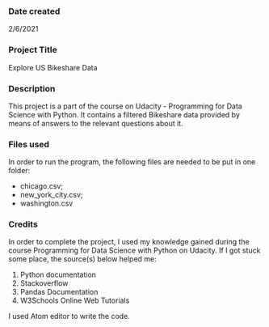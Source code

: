 ### Date created
2/6/2021

### Project Title
Explore US Bikeshare Data

### Description
This project is a part of the course on Udacity - Programming for Data Science with Python. It contains a filtered Bikeshare data provided by means of answers to the relevant questions about it.

### Files used
In order to run the program, the following files are needed to be put in one folder:
- chicago.csv;
- new_york_city.csv;
- washington.csv

### Credits
In order to complete the project, I used my knowledge gained during the course Programming for Data Science with Python on Udacity. If I got stuck some place, the source(s) below helped me:

1. Python documentation
2. Stackoverflow
3. Pandas Documentation
4. W3Schools Online Web Tutorials

I used Atom editor to write the code.
